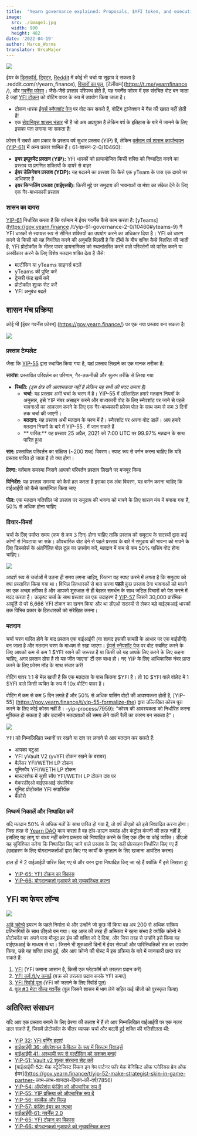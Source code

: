 ```yaml
---
title:  "Yearn governance explained: Proposals, $YFI token, and execution"
image:
  src: ./image1.jpg
  width: 900
  height: 482
date: '2022-04-19'
author: Marco_Worms
translator: UrsaMajor
---
```


![](./image1.jpg?w=900&h=482)

ईयर के [डिसकॉर्ड](https://discord.com/invite/6PNv2nF), [ट्विटर](https://twitter.com/iearnfinance), [Reddit](https://www) में कोई भी चर्चा या सुझाव दे सकता है .reddit.com/r/yearn_finance), [विचारों का पूल](https://yearnfinance.notion.site/yearnfinance/Pool-of-Ideas-d75383ade9154d8bb6163388c6c2b39b), [टेलीग्राम](https://t.me/yearnfinance /), और [गवर्नेंस फोरम](https://gov.yearn.finance/)। जैसे-जैसे प्रस्ताव परिपक्व होते हैं, यह गवर्नेंस फोरम में एक संरचित वोट बन जाता है जहां [YFI टोकन](https://www.coingecko.com/en/coins/yearn-finance) को वोटिंग पावर के रूप में उपयोग किया जाता है।

- टोकन धारक [ईयर्स स्नैपशॉट पेज](https://yearn.snapshot.page/#/) पर वोट कर सकते हैं, वोटिंग ट्रांजेक्शन में गैस की खपत नहीं होती है!
- एक [सेवानिवृत्त शासन भंडार](https://docs.yearn.finance/contributing/governance/proposal-repository) भी है जो अब अप्रयुक्त है लेकिन वर्ष के इतिहास के बारे में जानने के लिए इसका पता लगाया जा सकता है!

फ़ोरम में सबसे आम प्रकार के प्रस्ताव वर्ष सुधार प्रस्ताव (YIP) हैं, लेकिन [वर्तमान वर्ष शासन कार्यान्वयन (YIP-61)](https://gov.yearn.finance/t/yip-) में अन्य प्रकार शामिल हैं। 61-शासन-2-0/10460):

- **इयर इम्प्रूवमेंट प्रस्ताव (YIP):** YFI धारकों को प्रत्यायोजित किसी शक्ति को निष्पादित करने का प्रस्ताव या प्रगणित शक्तियों के दायरे से बाहर
- **ईयर डेलिगेशन प्रस्ताव (YDP):** यह बदलने का प्रस्ताव कि कैसे एक yTeam के पास एक दायरे पर अधिकार है
- **इयर सिग्नलिंग प्रस्ताव (वाईएसपी):** किसी मुद्दे पर समुदाय की भावनाओं या मंशा का संकेत देने के लिए एक गैर-बाध्यकारी प्रस्ताव

### शासन का दायरा

[YIP-61](https://gov.yearn.finance/t/yip-61-governance-2-0/10460) निर्धारित करता है कि वर्तमान में ईयर गवर्नेंस कैसे काम करता है: [yTeams](https://gov.yearn.finance /t/yip-61-governance-2-0/10460#yteams-9) ने YFI धारकों से स्वायत्त रूप से सीमित शक्तियों का उपयोग करने का अधिकार दिया है। YFI को धारण करने से किसी को यह नियंत्रित करने की अनुमति मिलती है कि टीमों के बीच शक्ति कैसे वितरित की जाती है, YFI प्रोटोकॉल के भीतर पावर डायनामिक्स को स्थानांतरित करने वाले परिवर्तनों को पारित करने या अस्वीकार करने के लिए विशेष मतदान शक्ति देता है जैसे:

- मल्टीसिग या yTeams साइनर्स बदलें
- yTeams की पुष्टि करें
- ट्रेजरी फंड खर्च करें
- प्रोटोकॉल शुल्क सेट करें
- YFI अनुबंध बदलें

## शासन मंच प्रक्रिया

कोई भी [ईयर गवर्नेंस फ़ोरम] (https://gov.yearn.finance/) पर एक नया प्रस्ताव बना सकता है:

![](./image2.jpg?w=900&h=486)

### प्रस्ताव टेम्पलेट

जैसा कि [YIP-55](https://gov.yearn.finance/t/yip-55-formalize-the-yip-process/7959) द्वारा स्थापित किया गया है, यहां प्रस्ताव लिखने का एक मानक तरीका है:

**सारांश**:
प्रस्तावित परिवर्तन का परिणाम, गैर-तकनीकी और सुलभ तरीके से लिखा गया

- **स्थिति:** *(इस क्षेत्र की आवश्यकता नहीं है लेकिन यह सभी की मदद करता है)*
    - **चर्चा:** यह प्रस्ताव अभी चर्चा के चरण में है। YIP-55 में उल्लिखित हमारे मतदान नियमों के अनुसार, इसे YIP नंबर असाइन करने और बाध्यकारी वोट के लिए स्नैपशॉट पर जाने से पहले भावनाओं का आकलन करने के लिए एक गैर-बाध्यकारी फ़ोरम पोल के साथ कम से कम 3 दिनों तक चर्चा की जाएगी।
    - **मतदान:** यह प्रस्ताव अभी मतदान के चरण में है। स्नैपशॉट पर अपना वोट डालें। आप हमारे मतदान नियमों के बारे में YIP-55 . में जान सकते हैं
    - ** पारित:** यह प्रस्ताव 25 अप्रैल, 2021 को 7:00 UTC पर 99.97% मतदान के साथ पारित हुआ

**सार:**
प्रस्तावित परिवर्तन का संक्षिप्त (~200 शब्द) विवरण। स्पष्ट रूप से वर्णन करना चाहिए कि यदि प्रस्ताव पारित हो जाता है तो क्या होगा।

**प्रेरणा:**
वर्तमान समस्या जिसने आपको परिवर्तन प्रस्ताव लिखने पर मजबूर किया

**विनिर्देश:**
यह प्रस्ताव समस्या को कैसे हल करता है इसका एक लंबा विवरण, यह वर्णन करना चाहिए कि वाईआईपी को कैसे कार्यान्वित किया जाए

**पोल:**
एक मतदान गतिशील जो प्रस्ताव पर समुदाय की भावना को मापने के लिए शासन मंच में बनाया गया है, 50% से अधिक होना चाहिए

### विचार-विमर्श

चर्चा के लिए पर्याप्त समय (कम से कम 3 दिन) होना चाहिए ताकि प्रस्ताव को समुदाय के सदस्यों द्वारा कई कोणों से निपटाया जा सके। औपचारिक वोट देने से पहले प्रस्ताव के बारे में समुदाय की भावना को मापने के लिए डिस्कोर्स के अंतर्निहित पोल टूल का उपयोग करें, मतदान में कम से कम 50% पासिंग वोट होना चाहिए।

![](./image3.jpg?w=900&h=351)

आदर्श रूप से चर्चाओं में उतना ही समय लगना चाहिए, जितना यह स्पष्ट करने में लगता है कि समुदाय को क्या प्रस्तावित किया गया था। विभिन्न हितधारकों से बात करना **पहले** कुछ प्रस्ताव देना भावनाओं को मापने का एक अच्छा तरीका है और आपको शुरुआत से ही बेहतर समर्थन के साथ जटिल विचारों को पेश करने में मदद करता है। उत्कृष्ट चर्चा के साथ प्रस्ताव का एक उदाहरण है [YIP-57](https://gov.yearn.finance/t/yip-57-funding-yearns-future/9319) जिसने 30,000 प्रारंभिक आपूर्ति से परे 6,666 YFI टोकन का खनन किया और था डीएओ सदस्यों से लेकर बड़े वाईएफआई धारकों तक विभिन्न प्रकार के हितधारकों को संरेखित करना।

### मतदान

चर्चा चरण पारित होने के बाद प्रस्ताव एक वाईआईपी (या शायद इसकी सामग्री के आधार पर एक वाईडीपी) बन जाता है और मतदान चरण के माध्यम से रखा जाएगा। [ईयर्स स्नैपशॉट पेज](https://yearn.snapshot.page/#/) पर वोट सबमिट करने के लिए आपको कम से कम 1 $YFI रखने की जरूरत है या किसी को यह आपके लिए करने के लिए कहना चाहिए, अगर प्रस्ताव ठोस है तो यह जीत जाएगा' टी एक बाधा हो। नए YIP के लिए आधिकारिक नंबर प्राप्त करने के लिए फ़ोरम मॉड के साथ संचार करें!

वोटिंग पावर 1:1 से मेल खाती है कि एक मतदाता के पास कितना $YFI है। तो 10 $YFI वाले वॉलेट में 1 $YFI वाले किसी व्यक्ति के रूप में 10x वोटिंग पावर है।

वोटिंग में कम से कम 5 दिन लगते हैं और 50% से अधिक पासिंग वोटों की आवश्यकता होती है, [YIP-55] (https://gov.yearn.finance/t/yip-55-formalize-the) द्वारा उल्लिखित कोरम पूरा करने के लिए कोई कोरम नहीं है। -yip-process/7959): "कोरम की आवश्यकता को निर्धारित करना मुश्किल हो सकता है और उदासीन मतदाताओं की समय लेने वाली रैली का कारण बन सकता है"।

![](./image4.jpg?w=900&h=543)

YFI को निम्नलिखित स्थानों पर रखने या दांव पर लगाने से आप मतदान कर सकते हैं:
- आपका बटुआ
- YFI yVault V2 (yvYFI टोकन रखने के बराबर)
- बैलेंसर YFI/WETH LP टोकन
- यूनिस्वैप YFI/WETH LP टोकन
- मास्टरशेफ में सुशी स्वैप YFI/WETH LP टोकन दांव पर
- मेकरडीएओ वाईएफआई संपार्श्विक
- यूनिट प्रोटोकॉल YFI संपार्श्विक
- बैंकोरो

### निष्कर्ष निकालें और निष्पादित करें

यदि मतदान 50% से अधिक मतों के साथ पारित हो गया है, तो वर्ष डीएओ को इसे निष्पादित करना होगा। जिस तरह से [Yearn DAO](https://yearnfinance.notion.site/yearnfinance/Welcome-to-Yearn-Finance-26d6c4210e3e405c9f02f84ba567a249) काम करता है वह टॉप-डाउन कमांड और कंट्रोल कंपनी की तरह नहीं है, इसलिए यह लागू या बाध्य नहीं करेगा प्रस्ताव को निष्पादित करने के लिए एक टीम या कोई व्यक्ति। डीएओ यह सुनिश्चित करेगा कि निष्पादित किए जाने वाले प्रस्ताव के लिए सही प्रोत्साहन निर्धारित किए गए हैं (उदाहरण के लिए योगदानकर्ताओं द्वारा किए गए कार्यों के भुगतान के लिए खजाना आवंटित करना)

हाल ही में 2 वाईआईपी पारित किए गए थे और यरन द्वारा निष्पादित किए जा रहे हैं क्योंकि मैं इसे लिखता हूं:

- [YIP-65: YFI टोकन का विकास](https://gov.yearn.finance/t/yip-65-evolving-yfi-tokenomics/11994)
- [YIP-66: योगदानकर्ता मुआवजे को सुव्यवस्थित करना](https://gov.yearn.finance/t/yip-66-streamlining-contributor-compensation/12247)

## YFI का फेयर लॉन्च

![](./image5.jpg?w=900&h=228)

[आंद्रे क्रोन्ये](https://medium.com/@andrecronje) इयरन के पहले निर्माता थे और उन्होंने जो कुछ भी किया वह अब 200 से अधिक सक्रिय प्रतिभागियों के साथ डीएओ बन गया। यह आज की तरह ही अस्तित्व में रहना संभव है क्योंकि क्रोन्ये ने प्रोटोकॉल पर अपने पास मौजूद हर इंच की शक्ति को दे दिया, और जिस तरह से उन्होंने इसे किया वह वाईएफआई के माध्यम से था। जिसने भी शुरुआती दिनों में ईयर सेवाओं और पारिस्थितिकी तंत्र का उपयोग किया, उसे यह शक्ति प्राप्त हुई, और आप क्रोन्ये की पोस्ट में इस प्रक्रिया के बारे में जानकारी प्राप्त कर सकते हैं:

1) [YFI](https://medium.com/iearn/yfi-df84573db81) (YFI कमाना आसान है, किसी एक प्लेटफॉर्म को तरलता प्रदान करें)
2) [YFI कर्व.fi/y कमाई](https://medium.com/iearn/earning-yfi-y-curve-fi-53b5fd347f0f) (वक्र को तरलता प्रदान करके YFI कमाएं)
3) [YFI रिवॉर्ड पूल](https://medium.com/iearn/yfi-rewards-pool-810ef9256ec6) (YFI को जलाने के लिए रिवॉर्ड पूल)
4) [पूल #3 मेटा यील्ड गवर्नेंस](https://medium.com/iearn/pool-3-meta-yield-governance-58f68e6d2f19) (पूल जिसने शासन में भाग लेने सहित कई चीजों को पुरस्कृत किया)

## अतिरिक्त संसाधन

यदि आप एक प्रस्ताव बनाने के लिए प्रेरणा की तलाश में हैं तो आप निम्नलिखित वाईआईपी पर एक नज़र डाल सकते हैं, जिसमें प्रोटोकॉल के भीतर व्यापक चर्चा और बदली हुई शक्ति की गतिशीलता थी:

- [YIP 32: YFI बर्निंग हटाएं](https://gov.yearn.finance/t/yip-32-remove-yfi-burning/1907)
- [वाईआईपी 36: ऑपरेशनल कैपिटल के रूप में सिस्टम रिवार्ड्स](https://gov.yearn.finance/t/yip-36-system-rewards-as-operational-capital/2311)
- [वाईआईपी 41: अस्थायी रूप से मल्टीसिग को सशक्त बनाएं](https://gov.yearn.finance/t/yip-41-temporally-empower-multisig/3630/2)
- [YIP-51: Vault v2 शुल्क संरचना सेट करें](https://gov.yearn.finance/t/yip-51-set-vault-v2-fee-structure/7752)
- [वाईआईपी-52: मेक स्ट्रेटेजिस्ट स्किन इन गेम पार्टनर फॉर मेक बेनिफिट ऑफ ग्लोरियस ब्रेन ऑफ ईयर](https://gov.yearn.finance/t/yip-52-make-strategist-skin-in-game-partner- लाभ-लाभ-शानदार-दिमाग-की-वर्ष/7856)
- [YIP-54: ऑपरेशंस फंडिंग को औपचारिक रूप दें](https://gov.yearn.finance/t/yip-54-formalize-operations-funding/7956)
- [YIP-55: YIP प्रक्रिया को औपचारिक रूप दें](https://gov.yearn.finance/t/yip-55-formalize-the-yip-process/7959)
- [YIP-56: बायबैक और बिल्ड](https://gov.yearn.finance/t/yip-56-buyback-and-build/8929)
- [YIP-57: फंडिंग ईयर का फ्यूचर](https://gov.yearn.finance/t/yip-57-funding-yearns-future/9319)
- [वाईआईपी-61: गवर्नेंस 2.0](https://gov.yearn.finance/t/yip-61-governance-2-0/10460)
- [YIP-65: YFI टोकन का विकास](https://gov.yearn.finance/t/yip-65-evolving-yfi-tokenomics/11994)
- [YIP-66: योगदानकर्ता मुआवजे को सुव्यवस्थित करना](https://gov.yearn.finance/t/yip-66-streamlining-contributor-compensation/12247)
